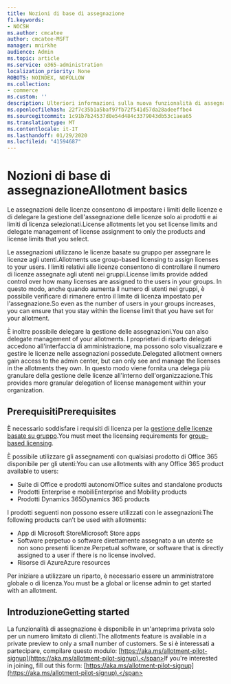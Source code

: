 ```yaml
---
title: Nozioni di base di assegnazione
f1.keywords:
- NOCSH
ms.author: cmcatee
author: cmcatee-MSFT
manager: mnirkhe
audience: Admin
ms.topic: article
ms.service: o365-administration
localization_priority: None
ROBOTS: NOINDEX, NOFOLLOW
ms.collection:
- commerce
ms.custom: ''
description: Ulteriori informazioni sulla nuova funzionalità di assegnazione.
ms.openlocfilehash: 22f7c35b1a5baf97fb72f541d57da28adeeffbe4
ms.sourcegitcommit: 1c91b7b24537d0e54d484c3379043db53c1aea65
ms.translationtype: MT
ms.contentlocale: it-IT
ms.lasthandoff: 01/29/2020
ms.locfileid: "41594687"
---
```

# <a name="allotment-basics"></a><span data-ttu-id="fa724-103">Nozioni di base di assegnazione</span><span class="sxs-lookup"><span data-stu-id="fa724-103">Allotment basics</span></span>

<span data-ttu-id="fa724-104">Le assegnazioni delle licenze consentono di impostare i limiti delle licenze e di delegare la gestione dell'assegnazione delle licenze solo ai prodotti e ai limiti di licenza selezionati.</span><span class="sxs-lookup"><span data-stu-id="fa724-104">License allotments let you set license limits and delegate management of license assignment to only the products and license limits that you select.</span></span>

<span data-ttu-id="fa724-105">Le assegnazioni utilizzano le licenze basate su gruppo per assegnare le licenze agli utenti.</span><span class="sxs-lookup"><span data-stu-id="fa724-105">Allotments use group-based licensing to assign licenses to your users.</span></span> <span data-ttu-id="fa724-106">I limiti relativi alle licenze consentono di controllare il numero di licenze assegnate agli utenti nei gruppi.</span><span class="sxs-lookup"><span data-stu-id="fa724-106">License limits provide added control over how many licenses are assigned to the users in your groups.</span></span> <span data-ttu-id="fa724-107">In questo modo, anche quando aumenta il numero di utenti nei gruppi, è possibile verificare di rimanere entro il limite di licenza impostato per l'assegnazione.</span><span class="sxs-lookup"><span data-stu-id="fa724-107">So even as the number of users in your groups increases, you can ensure that you stay within the license limit that you have set for your allotment.</span></span>

<span data-ttu-id="fa724-108">È inoltre possibile delegare la gestione delle assegnazioni.</span><span class="sxs-lookup"><span data-stu-id="fa724-108">You can also delegate management of your allotments.</span></span> <span data-ttu-id="fa724-109">I proprietari di riparto delegati accedono all'interfaccia di amministrazione, ma possono solo visualizzare e gestire le licenze nelle assegnazioni possedute.</span><span class="sxs-lookup"><span data-stu-id="fa724-109">Delegated allotment owners gain access to the admin center, but can only see and manage the licenses in the allotments they own.</span></span> <span data-ttu-id="fa724-110">In questo modo viene fornita una delega più granulare della gestione delle licenze all'interno dell'organizzazione.</span><span class="sxs-lookup"><span data-stu-id="fa724-110">This provides more granular delegation of license management within your organization.</span></span>

## <a name="prerequisites"></a><span data-ttu-id="fa724-111">Prerequisiti</span><span class="sxs-lookup"><span data-stu-id="fa724-111">Prerequisites</span></span>

<span data-ttu-id="fa724-112">È necessario soddisfare i requisiti di licenza per la [gestione delle licenze basate su gruppo](https://docs.microsoft.com/azure/active-directory/fundamentals/active-directory-licensing-whatis-azure-portal#licensing-requirements).</span><span class="sxs-lookup"><span data-stu-id="fa724-112">You must meet the licensing requirements for [group-based licensing](https://docs.microsoft.com/azure/active-directory/fundamentals/active-directory-licensing-whatis-azure-portal#licensing-requirements).</span></span>

<span data-ttu-id="fa724-113">È possibile utilizzare gli assegnamenti con qualsiasi prodotto di Office 365 disponibile per gli utenti:</span><span class="sxs-lookup"><span data-stu-id="fa724-113">You can use allotments with any Office 365 product available to users:</span></span>

- <span data-ttu-id="fa724-114">Suite di Office e prodotti autonomi</span><span class="sxs-lookup"><span data-stu-id="fa724-114">Office suites and standalone products</span></span>
- <span data-ttu-id="fa724-115">Prodotti Enterprise e mobili</span><span class="sxs-lookup"><span data-stu-id="fa724-115">Enterprise and Mobility products</span></span>
- <span data-ttu-id="fa724-116">Prodotti Dynamics 365</span><span class="sxs-lookup"><span data-stu-id="fa724-116">Dynamics 365 products</span></span>

<span data-ttu-id="fa724-117">I prodotti seguenti non possono essere utilizzati con le assegnazioni:</span><span class="sxs-lookup"><span data-stu-id="fa724-117">The following products can’t be used with allotments:</span></span>

- <span data-ttu-id="fa724-118">App di Microsoft Store</span><span class="sxs-lookup"><span data-stu-id="fa724-118">Microsoft Store apps</span></span>
- <span data-ttu-id="fa724-119">Software perpetuo o software direttamente assegnato a un utente se non sono presenti licenze.</span><span class="sxs-lookup"><span data-stu-id="fa724-119">Perpetual software, or software that is directly assigned to a user if there is no license involved.</span></span>
- <span data-ttu-id="fa724-120">Risorse di Azure</span><span class="sxs-lookup"><span data-stu-id="fa724-120">Azure resources</span></span>

<span data-ttu-id="fa724-121">Per iniziare a utilizzare un riparto, è necessario essere un amministratore globale o di licenza.</span><span class="sxs-lookup"><span data-stu-id="fa724-121">You must be a global or license admin to get started with an allotment.</span></span>

## <a name="getting-started"></a><span data-ttu-id="fa724-122">Introduzione</span><span class="sxs-lookup"><span data-stu-id="fa724-122">Getting started</span></span>

<span data-ttu-id="fa724-123">La funzionalità di assegnazione è disponibile in un'anteprima privata solo per un numero limitato di clienti.</span><span class="sxs-lookup"><span data-stu-id="fa724-123">The allotments feature is available in a private preview to only a small number of customers.</span></span> <span data-ttu-id="fa724-124">Se si è interessati a partecipare, compilare questo modulo: [https://aka.ms/allotment-pilot-signup](https://aka.ms/allotment-pilot-signup).</span><span class="sxs-lookup"><span data-stu-id="fa724-124">If you're interested in joining, fill out this form: [https://aka.ms/allotment-pilot-signup](https://aka.ms/allotment-pilot-signup).</span></span>
